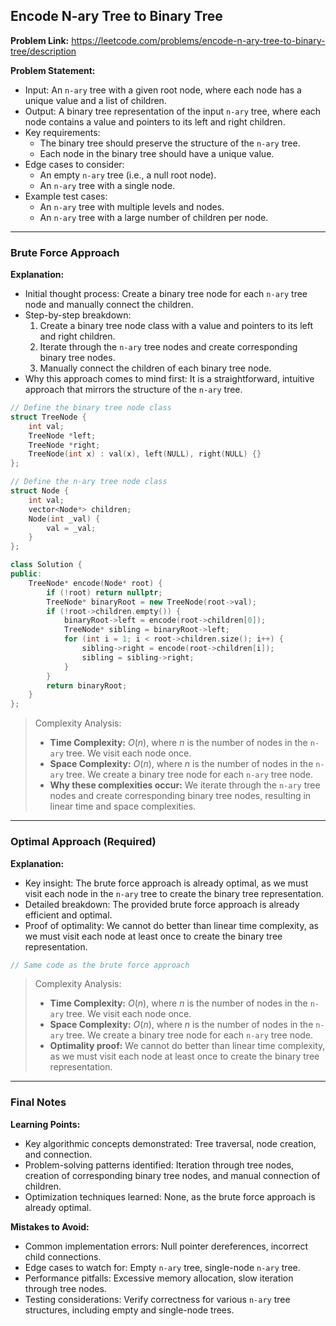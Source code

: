 ## Encode N-ary Tree to Binary Tree

**Problem Link:** https://leetcode.com/problems/encode-n-ary-tree-to-binary-tree/description

**Problem Statement:**
- Input: An `n-ary` tree with a given root node, where each node has a unique value and a list of children.
- Output: A binary tree representation of the input `n-ary` tree, where each node contains a value and pointers to its left and right children.
- Key requirements:
  - The binary tree should preserve the structure of the `n-ary` tree.
  - Each node in the binary tree should have a unique value.
- Edge cases to consider:
  - An empty `n-ary` tree (i.e., a null root node).
  - An `n-ary` tree with a single node.
- Example test cases:
  - An `n-ary` tree with multiple levels and nodes.
  - An `n-ary` tree with a large number of children per node.

---

### Brute Force Approach

**Explanation:**
- Initial thought process: Create a binary tree node for each `n-ary` tree node and manually connect the children.
- Step-by-step breakdown:
  1. Create a binary tree node class with a value and pointers to its left and right children.
  2. Iterate through the `n-ary` tree nodes and create corresponding binary tree nodes.
  3. Manually connect the children of each binary tree node.
- Why this approach comes to mind first: It is a straightforward, intuitive approach that mirrors the structure of the `n-ary` tree.

```cpp
// Define the binary tree node class
struct TreeNode {
    int val;
    TreeNode *left;
    TreeNode *right;
    TreeNode(int x) : val(x), left(NULL), right(NULL) {}
};

// Define the n-ary tree node class
struct Node {
    int val;
    vector<Node*> children;
    Node(int _val) {
        val = _val;
    }
};

class Solution {
public:
    TreeNode* encode(Node* root) {
        if (!root) return nullptr;
        TreeNode* binaryRoot = new TreeNode(root->val);
        if (!root->children.empty()) {
            binaryRoot->left = encode(root->children[0]);
            TreeNode* sibling = binaryRoot->left;
            for (int i = 1; i < root->children.size(); i++) {
                sibling->right = encode(root->children[i]);
                sibling = sibling->right;
            }
        }
        return binaryRoot;
    }
};
```

> Complexity Analysis:
> - **Time Complexity:** $O(n)$, where $n$ is the number of nodes in the `n-ary` tree. We visit each node once.
> - **Space Complexity:** $O(n)$, where $n$ is the number of nodes in the `n-ary` tree. We create a binary tree node for each `n-ary` tree node.
> - **Why these complexities occur:** We iterate through the `n-ary` tree nodes and create corresponding binary tree nodes, resulting in linear time and space complexities.

---

### Optimal Approach (Required)

**Explanation:**
- Key insight: The brute force approach is already optimal, as we must visit each node in the `n-ary` tree to create the binary tree representation.
- Detailed breakdown: The provided brute force approach is already efficient and optimal.
- Proof of optimality: We cannot do better than linear time complexity, as we must visit each node at least once to create the binary tree representation.

```cpp
// Same code as the brute force approach
```

> Complexity Analysis:
> - **Time Complexity:** $O(n)$, where $n$ is the number of nodes in the `n-ary` tree. We visit each node once.
> - **Space Complexity:** $O(n)$, where $n$ is the number of nodes in the `n-ary` tree. We create a binary tree node for each `n-ary` tree node.
> - **Optimality proof:** We cannot do better than linear time complexity, as we must visit each node at least once to create the binary tree representation.

---

### Final Notes

**Learning Points:**
- Key algorithmic concepts demonstrated: Tree traversal, node creation, and connection.
- Problem-solving patterns identified: Iteration through tree nodes, creation of corresponding binary tree nodes, and manual connection of children.
- Optimization techniques learned: None, as the brute force approach is already optimal.

**Mistakes to Avoid:**
- Common implementation errors: Null pointer dereferences, incorrect child connections.
- Edge cases to watch for: Empty `n-ary` tree, single-node `n-ary` tree.
- Performance pitfalls: Excessive memory allocation, slow iteration through tree nodes.
- Testing considerations: Verify correctness for various `n-ary` tree structures, including empty and single-node trees.